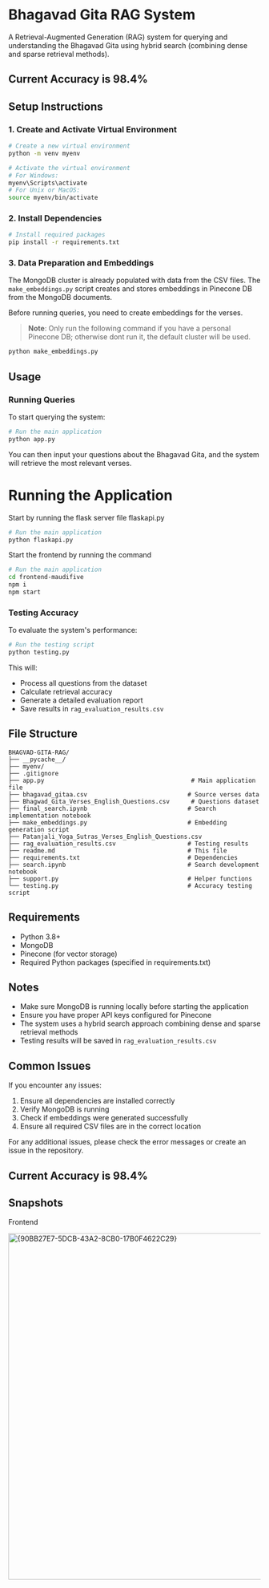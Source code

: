 # Bhagavad Gita RAG System

A Retrieval-Augmented Generation (RAG) system for querying and understanding the Bhagavad Gita using hybrid search (combining dense and sparse retrieval methods).

## Current Accuracy is 98.4%

## Setup Instructions

### 1. Create and Activate Virtual Environment

```bash
# Create a new virtual environment
python -m venv myenv

# Activate the virtual environment
# For Windows:
myenv\Scripts\activate
# For Unix or MacOS:
source myenv/bin/activate
```

### 2. Install Dependencies

```bash
# Install required packages
pip install -r requirements.txt
```

### 3. Data Preparation and Embeddings

The MongoDB cluster is already populated with data from the CSV files. The `make_embeddings.py` script creates and stores embeddings in Pinecone DB from the MongoDB documents. 

Before running queries, you need to create embeddings for the verses. 

> **Note**: Only run the following command if you have a personal Pinecone DB; otherwise dont run it, the default cluster will be used.

```bash
python make_embeddings.py
```
## Usage

### Running Queries

To start querying the system:

```bash
# Run the main application
python app.py
```

You can then input your questions about the Bhagavad Gita, and the system will retrieve the most relevant verses.

# Running the Application

Start by running the flask server file flaskapi.py

```bash
# Run the main application
python flaskapi.py
```

Start the frontend by running the command

```bash
# Run the main application
cd frontend-maudifive
npm i
npm start
```


### Testing Accuracy

To evaluate the system's performance:

```bash
# Run the testing script
python testing.py
```

This will:

- Process all questions from the dataset
- Calculate retrieval accuracy
- Generate a detailed evaluation report
- Save results in `rag_evaluation_results.csv`

## File Structure

```
BHAGVAD-GITA-RAG/
├── __pycache__/
├── myenv/
├── .gitignore
├── app.py                                         # Main application file
├── bhagavad_gitaa.csv                            # Source verses data
├── Bhagwad_Gita_Verses_English_Questions.csv      # Questions dataset
├── final_search.ipynb                            # Search implementation notebook
├── make_embeddings.py                            # Embedding generation script
├── Patanjali_Yoga_Sutras_Verses_English_Questions.csv
├── rag_evaluation_results.csv                    # Testing results
├── readme.md                                     # This file
├── requirements.txt                              # Dependencies
├── search.ipynb                                  # Search development notebook
├── support.py                                    # Helper functions
└── testing.py                                    # Accuracy testing script
```

## Requirements

- Python 3.8+
- MongoDB
- Pinecone (for vector storage)
- Required Python packages (specified in requirements.txt)

## Notes

- Make sure MongoDB is running locally before starting the application
- Ensure you have proper API keys configured for Pinecone
- The system uses a hybrid search approach combining dense and sparse retrieval methods
- Testing results will be saved in `rag_evaluation_results.csv`

## Common Issues

If you encounter any issues:

1. Ensure all dependencies are installed correctly
2. Verify MongoDB is running
3. Check if embeddings were generated successfully
4. Ensure all required CSV files are in the correct location

For any additional issues, please check the error messages or create an issue in the repository.

## Current Accuracy is 98.4%

## Snapshots
Frontend

<img width="691" alt="{90BB27E7-5DCB-43A2-8CB0-17B0F4622C29}" src="https://github.com/user-attachments/assets/d0976bff-2d37-486b-a459-87ff801a2e34" />


